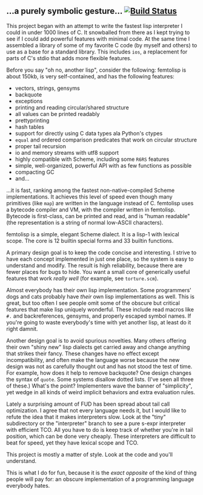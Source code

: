 ## ...a purely symbolic gesture... [![Build Status](https://travis-ci.org/rubicks/femtolisp.png?branch=master)](https://travis-ci.org/rubicks/femtolisp)

This project began with an attempt to write the fastest lisp interpreter I could in under 1000 lines of C. It snowballed from there as I kept trying to see if I could add powerful features with minimal code. At the same time I assembled a library of some of my favorite C code (by myself and others) to use as a base for a standard library. This includes `ios`, a replacement for parts of C's stdio that adds more flexible features.

Before you say "oh no, another lisp", consider the following: femtolisp is about 150kb, is very self-contained, and has the following features:

  * vectors, strings, gensyms
  * backquote
  * exceptions
  * printing and reading circular/shared structure
  * all values can be printed readably
  * prettyprinting
  * hash tables
  * support for directly using C data types ala Python's ctypes
  * `equal` and ordered comparison predicates that work on circular structure
  * proper tail recursion
  * io and memory streams with utf8 support
  * highly compatible with Scheme, including some `R6RS` features
  * simple, well-organized, powerful API with as few functions as possible
  * compacting GC
  * and...

...it is fast, ranking among the fastest non-native-compiled Scheme implementations. It achieves this level of speed even though many primitives (like `map`) are written in the language instead of C. femtolisp uses a bytecode compiler and VM, with the compiler written in femtolisp. Bytecode is first-class, can be printed and read, and is "human readable" (the representation is a string of normal low-ASCII characters).

femtolisp is a simple, elegant Scheme dialect. It is a lisp-1 with lexical scope. The core is 12 builtin special forms and 33 builtin functions.

A primary design goal is to keep the code concise and interesting. I strive to have each concept implemented in just one place, so the system is easy to understand and modify. The result is high reliability, because there are fewer places for bugs to hide. You want a small core of generically useful features that work _really well_ (for example, see `torture.scm`).

Almost everybody has their own lisp implementation. Some programmers' dogs and cats probably have _their_ own lisp implementations as well. This is great, but too often I see people omit some of the obscure but critical features that make lisp uniquely wonderful. These include read macros like `#.` and backreferences, gensyms, and properly escaped symbol names. If you're going to waste everybody's time with yet another lisp, at least do it right damnit.

Another design goal is to avoid spurious novelties. Many others offering their own "shiny new" lisp dialects get carried away and change anything that strikes their fancy. These changes have no effect except incompatibility, and often make the language worse because the new design was not as carefully thought out and has not stood the test of time. For example, how does it help to remove backquote? One design changes the syntax of `quote`. Some systems disallow dotted lists. (I've seen all three of these.) What's the point? Implementers wave the banner of "simplicity", yet wedge in all kinds of weird implicit behaviors and extra evaluation rules.

Lately a surprising amount of FUD has been spread about tail call optimization. I agree that not every language needs it, but I would like to refute the idea that it makes interpreters slow. Look at the "tiny" subdirectory or the "interpreter" branch to see a pure s-expr interpreter with efficient TCO. All you have to do is keep track of whether you're in tail position, which can be done very cheaply. These interpreters are difficult to beat for speed, yet they have lexical scope and TCO.

This project is mostly a matter of style. Look at the code and you'll understand.

This is what I do for fun, because it is the _exact opposite_ of the kind of thing people will pay for: an obscure implementation of a programming language everybody hates.

